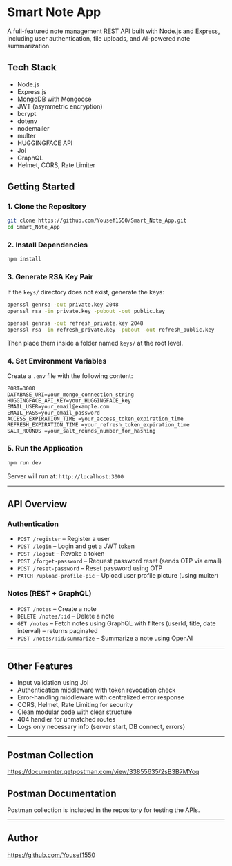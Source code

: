 # Smart Note App

A full-featured note management REST API built with Node.js and Express, including user authentication, file uploads, and AI-powered note summarization.

## Tech Stack

- Node.js
- Express.js
- MongoDB with Mongoose
- JWT (asymmetric encryption)
- bcrypt
- dotenv
- nodemailer
- multer
- HUGGINGFACE API
- Joi
- GraphQL
- Helmet, CORS, Rate Limiter

## Getting Started

### 1. Clone the Repository

```bash
git clone https://github.com/Yousef1550/Smart_Note_App.git
cd Smart_Note_App
```

### 2. Install Dependencies

```bash
npm install
```

### 3. Generate RSA Key Pair

If the `keys/` directory does not exist, generate the keys:

```bash
openssl genrsa -out private.key 2048
openssl rsa -in private.key -pubout -out public.key

openssl genrsa -out refresh_private.key 2048
openssl rsa -in refresh_private.key -pubout -out refresh_public.key
```

Then place them inside a folder named `keys/` at the root level.

### 4. Set Environment Variables

Create a `.env` file with the following content:

```env
PORT=3000
DATABASE_URI=your_mongo_connection_string
HUGGINGFACE_API_KEY=your_HUGGINGFACE_key
EMAIL_USER=your_email@example.com
EMAIL_PASS=your_email_password
ACCESS_EXPIRATION_TIME =your_access_token_expiration_time
REFRESH_EXPIRATION_TIME =your_refresh_token_expiration_time
SALT_ROUNDS =your_salt_rounds_number_for_hashing
```

### 5. Run the Application

```bash
npm run dev
```

Server will run at: `http://localhost:3000`

---

## API Overview

### Authentication

- `POST /register` – Register a user
- `POST /login` – Login and get a JWT token
- `POST /logout` – Revoke a token
- `POST /forget-password` – Request password reset (sends OTP via email)
- `POST /reset-password` – Reset password using OTP
- `PATCH /upload-profile-pic` – Upload user profile picture (using multer)

### Notes (REST + GraphQL)

- `POST /notes` – Create a note
- `DELETE /notes/:id` – Delete a note
- `GET /notes` – Fetch notes using GraphQL with filters (userId, title, date interval) – returns paginated
- `POST /notes/:id/summarize` – Summarize a note using OpenAI

---

## Other Features

- Input validation using Joi
- Authentication middleware with token revocation check
- Error-handling middleware with centralized error response
- CORS, Helmet, Rate Limiting for security
- Clean modular code with clear structure
- 404 handler for unmatched routes
- Logs only necessary info (server start, DB connect, errors)

---

## Postman Collection

https://documenter.getpostman.com/view/33855635/2sB3B7MYoq

## Postman Documentation

Postman collection is included in the repository for testing the APIs.

---

## Author

https://github.com/Yousef1550
